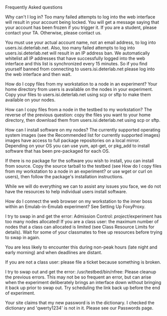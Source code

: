 Frequently Asked questions

Why can't I log in?
Too many failed attempts to log into the web interface will result in your account being locked. You will get a message saying that your account has been frozen if you trigger it. If you are a student, please contact your TA. Otherwise, please ​contact us.

You must use your actual account name, not an email address, to log into users.isi.deterlab.net. Also, too many failed attempts to log into users.isi.deterlab.net will result in an IP address ban. We automatically whitelist all IP addresses that have successfully logged into the ​web interface and this list is synchronized every 15 minutes. So if you find yourself banned from connecting to users.isi.deterlab.net please log into the ​web interface and then wait.

How do I copy files from my workstation to a node in an experiment?
Your home directory from users is available on the nodes in your experiment. Copy your files to users.isi.deterlab.net using scp or sftp to make them available on your nodes.

How can I copy files from a node in the testbed to my workstation?
The reverse of the previous question: copy the files you want to your home directory, then download them from users.isi.deterlab.net using scp or sftp.

How can I install software on my nodes?
The currently supported operating system images (see the ​Recommended list for currently supported images) images have access to full package repositories on a local mirror. Depending on your OS you can use yum, apt-get, or pkg_add to install software that has been pre-packaged for each OS.

If there is no package for the software you wish to install, you can install from source. Copy the source tarball to the testbed (see How do I copy files from my workstation to a node in an experiment? or use wget or curl on users), then follow the package's installation instructions.

While we will do everything we can to assist any issues you face, we do not have the resources to help individual users install software.

How do I connect the web browser on my workstation to the inner boss within an Emulab-in-Emulab experiment?
See Setting Up FoxyProxy.

I try to swap in and get the error: Admission Control: $project/$experiment has too many nodes allocated!
If you are a class user: the maximum number of nodes that a class can allocated is limited (see Class Resource Limits for details). Wait for some of your classmates to free up resources before trying to swap in again.

You are less likely to encounter this during non-peak hours (late night and early morning) and when deadlines are distant.

If you are not a class user: please file a ticket because something is broken.

I try to swap out and get the error: /usr/testbed/bin/nfree: Please cleanup the previous errors.
This may not be so frequent an error, but can arise when the experiment deliberately brings an interface down without bringing it back up prior to swap out. Try scheduling the link back up before the end of experiment.

Your site claims that my new password is in the dictionary. I checked the dictionary and 'qwerty1234' is not in it.
Please see our Passwords page.
